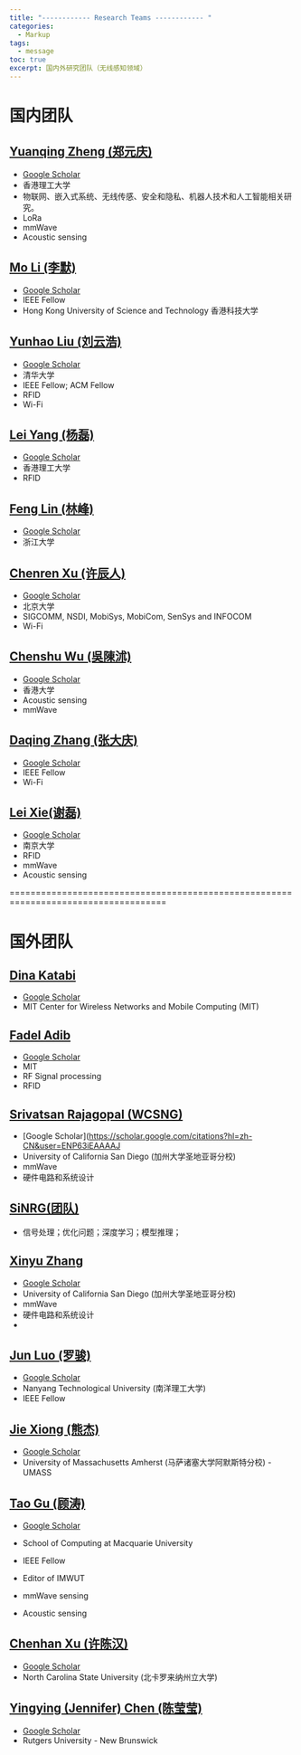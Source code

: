 ```yaml
---
title: "------------ Research Teams ------------ "
categories:
  - Markup
tags:
  - message
toc: true
excerpt: 国内外研究团队（无线感知领域）
---
```



# 国内团队


## [Yuanqing Zheng (郑元庆)](https://www4.comp.polyu.edu.hk/~csyqzheng/)

- [Google Scholar](https://scholar.google.com/citations?user=dX8YgiQAAAAJ&hl=zh-CN&oi=ao)
- 香港理工大学
- 物联网、嵌入式系统、无线传感、安全和隐私、机器人技术和人工智能相关研究。
- LoRa
- mmWave
- Acoustic sensing

## [Mo Li (李默) ](https://home.cse.ust.hk/~lim/)

- [Google Scholar](https://scholar.google.com/citations?hl=zh-CN&user=kjiwE6IAAAAJ)
- IEEE Fellow
- Hong Kong University of Science and Technology 香港科技大学


## [Yunhao Liu (刘云浩)](http://tns.thss.tsinghua.edu.cn/~yunhao/en.html)

- [Google Scholar](https://scholar.google.com/citations?user=hon00PIAAAAJ&hl=zh-CN&oi=ao)
- 清华大学
- IEEE Fellow; ACM Fellow
- RFID
- Wi-Fi

## [Lei Yang (杨磊)](https://www4.comp.polyu.edu.hk/~csyanglei/#/pages/profile/publication)

- [Google Scholar]()
- 香港理工大学
- RFID

## [Feng Lin (林峰)](https://person.zju.edu.cn/flin#933526)

- [Google Scholar](https://scholar.google.com/citations?user=gyBxQOAAAAAJ&hl=zh-CN&oi=ao)
- 浙江大学


## [Chenren Xu (许辰人)](https://soar.group/chenren/)
- [Google Scholar](https://scholar.google.com/citations?user=IFX5C-cAAAAJ)
- 北京大学
- SIGCOMM, NSDI, MobiSys, MobiCom, SenSys and INFOCOM
- Wi-Fi 


## [Chenshu Wu (吳陳沭)](https://www.cswu.me/pubs.html)

- [Google Scholar](https://scholar.google.com/citations?user=q9llreMAAAAJ&hl=zh-CN&oi=ao)
- 香港大学
- Acoustic sensing
- mmWave

## [Daqing Zhang (张大庆)](https://scholar.google.com/citations?user=qn8CqEYAAAAJ&hl=zh-CN&oi=ao)

- [Google Scholar](https://scholar.google.com/citations?user=qn8CqEYAAAAJ&hl=zh-CN&oi=ao)
- IEEE Fellow 
- Wi-Fi


## [Lei Xie(谢磊)](https://cs.nju.edu.cn/lxie/index.htm)

- [Google Scholar](https://scholar.google.com/citations?hl=zh-CN&user=aZFCUpcAAAAJ)
- 南京大学
- RFID
- mmWave
- Acoustic sensing


====================================================================================

# 国外团队


## [Dina Katabi](https://people.csail.mit.edu/dina/index.html)

- [Google Scholar](https://scholar.google.com/citations?user=nst5fHgAAAAJ&hl=zh-CN&oi=ao)
- MIT Center for Wireless Networks and Mobile Computing (MIT)


## [Fadel Adib](https://www.mit.edu/~fadel/publications.html)

- [Google Scholar](https://scholar.google.com/citations?user=OxKLBqwAAAAJ&hl=zh-CN&oi=ao)
- MIT
- RF Signal processing
- RFID


## [Srivatsan Rajagopal (WCSNG)](https://wcsng.ucsd.edu/publications/index.html)

- [Google Scholar](https://scholar.google.com/citations?hl=zh-CN&user=ENP63iEAAAAJ
- University of California San Diego (加州大学圣地亚哥分校)
- mmWave
- 硬件电路和系统设计


## [SiNRG(团队)](https://sinrg.csl.illinois.edu/)

- 信号处理；优化问题；深度学习；模型推理；


## [Xinyu Zhang](http://xyzhang.ucsd.edu/index.html)

- [Google Scholar](https://scholar.google.com/citations?hl=zh-CN&user=HQB8W_IAAAAJ)
- University of California San Diego (加州大学圣地亚哥分校)
- mmWave 
- 硬件电路和系统设计
- 


## [Jun Luo (罗骏)](https://www3.ntu.edu.sg/home/junluo/index_files/Page417.htm)

- [Google Scholar](https://scholar.google.com/citations?hl=zh-CN&user=qXLjz30AAAAJ)
- Nanyang Technological University (南洋理工大学)
- IEEE Fellow


## [Jie Xiong (熊杰)](https://people.cs.umass.edu/~jxiong/#publications)

- [Google Scholar](https://scholar.google.com/citations?hl=zh-CN&user=GR9VzaMAAAAJ)
- University of Massachusetts Amherst (马萨诸塞大学阿默斯特分校) - UMASS


## [Tao Gu (顾涛)](https://taogu.site/pub/)

- [Google Scholar](https://scholar.google.com/citations?user=YfeWvwYAAAAJ&hl=zh-CN&oi=ao)
- School of Computing at Macquarie University
- IEEE Fellow 
- Editor of IMWUT

- mmWave sensing
- Acoustic sensing


## [Chenhan Xu (许陈汉)](https://chenhanxu.github.io/)

- [Google Scholar](https://scholar.google.com/citations?user=KnwMxZ8AAAAJ&hl=zh-CN&oi=ao)
- North Carolina State University (北卡罗来纳州立大学)



## [Yingying (Jennifer) Chen (陈莹莹)](https://www.winlab.rutgers.edu/~yychen/index.html)

- [Google Scholar](https://scholar.google.com/citations?user=jCZaWOEAAAAJ&hl=zh-CN&oi=ao)
- Rutgers University - New Brunswick


